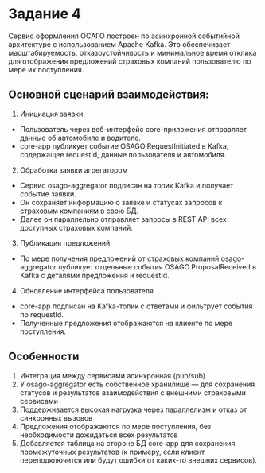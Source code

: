 # Задание 4

Сервис оформления ОСАГО построен по асинхронной событийной архитектуре с использованием Apache Kafka. 
Это обеспечивает масштабируемость, отказоустойчивость и минимальное время отклика для отображения предложений страховых компаний пользователю по мере их поступления.

## Основной сценарий взаимодействия:
1. Инициация заявки
- Пользователь через веб-интерфейс core-приложения отправляет данные об автомобиле и водителе.
- core-app публикует событие OSAGO.RequestInitiated в Kafka, содержащее requestId, данные пользователя и автомобиля.

2. Обработка заявки агрегатором
- Сервис osago-aggregator подписан на топик Kafka и получает событие заявки.
- Он сохраняет информацию о заявке и статусах запросов к страховым компаниям в свою БД.
- Далее он параллельно отправляет запросы в REST API всех доступных страховых компаний.

3. Публикация предложений
- По мере получения предложений от страховых компаний osago-aggregator публикует отдельные события OSAGO.ProposalReceived в Kafka с деталями предложения и requestId.

4. Обновление интерфейса пользователя
- core-app подписан на Kafka-топик с ответами и фильтрует события по requestId.
- Полученные предложения отображаются на клиенте по мере поступления.

## Особенности
1. Интеграция между сервисами асинхронная (pub/sub)
2. У osago-aggregator есть собственное хранилище — для сохранения статусов и результатов взаимодействия с внешними страховыми сервисами
3. Поддерживается высокая нагрузка через параллелизм и отказ от синхронных вызовов
4. Предложения отображаются по мере поступления, без необходимости дожидаться всех результатов
5. Добавляется таблица на стороне БД core-app для сохранения промежуточных результатов (к примеру, если клиент переподключится или будут ошибки от каких-то внешних сервисов).
